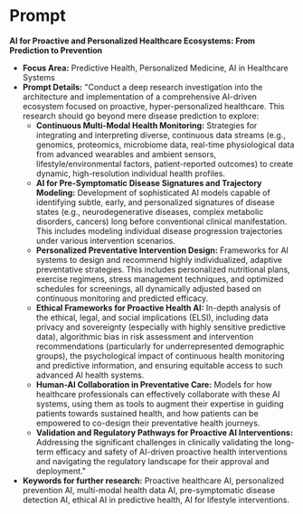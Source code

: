 # Prompt

**AI for Proactive and Personalized Healthcare Ecosystems: From Prediction to
Prevention**

- **Focus Area:** Predictive Health, Personalized Medicine, AI in Healthcare Systems
- **Prompt Details:** "Conduct a deep research investigation into the architecture and implementation of a comprehensive AI-driven ecosystem focused on proactive, hyper-personalized healthcare. This research should go beyond mere disease prediction to explore:
  - **Continuous Multi-Modal Health Monitoring:** Strategies for integrating and interpreting diverse, continuous data streams (e.g., genomics, proteomics, microbiome data, real-time physiological data from advanced wearables and ambient sensors, lifestyle/environmental factors, patient-reported outcomes) to create dynamic, high-resolution individual health profiles.
  - **AI for Pre-Symptomatic Disease Signatures and Trajectory Modeling:** Development of sophisticated AI models capable of identifying subtle, early, and personalized signatures of disease states (e.g., neurodegenerative diseases, complex metabolic disorders, cancers) long before conventional clinical manifestation. This includes modeling individual disease progression trajectories under various intervention scenarios.
  - **Personalized Preventative Intervention Design:** Frameworks for AI systems to design and recommend highly individualized, adaptive preventative strategies. This includes personalized nutritional plans, exercise regimens, stress management techniques, and optimized schedules for screenings, all dynamically adjusted based on continuous monitoring and predicted efficacy.
  - **Ethical Frameworks for Proactive Health AI:** In-depth analysis of the ethical, legal, and social implications (ELSI), including data privacy and sovereignty (especially with highly sensitive predictive data), algorithmic bias in risk assessment and intervention recommendations (particularly for underrepresented demographic groups), the psychological impact of continuous health monitoring and predictive information, and ensuring equitable access to such advanced AI health systems.
  - **Human-AI Collaboration in Preventative Care:** Models for how healthcare professionals can effectively collaborate with these AI systems, using them as tools to augment their expertise in guiding patients towards sustained health, and how patients can be empowered to co-design their preventative health journeys.
  - **Validation and Regulatory Pathways for Proactive AI Interventions:** Addressing the significant challenges in clinically validating the long-term efficacy and safety of AI-driven proactive health interventions and navigating the regulatory landscape for their approval and deployment."
- **Keywords for further research:** Proactive healthcare AI, personalized prevention AI, multi-modal health data AI, pre-symptomatic disease detection AI, ethical AI in predictive health, AI for lifestyle interventions.
